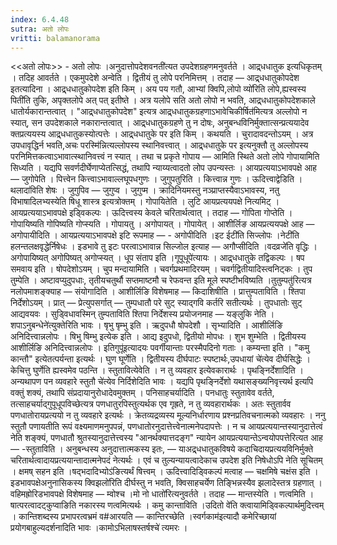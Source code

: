 ```yaml
---
index: 6.4.48
sutra: अतो लोपः
vritti: balamanorama
---
```


<<अतो लोपः>> - अतो लोपः ।अनुदात्तोपदेशवनती॑त्यत उपदेशग्रहणमनुवर्तते । आद्र्धधातुक इत्यधिकृतम् । तदिह आवर्तते । एकमुपदेशे अन्वेति । द्वितीयं तु लोपे परनिमित्तम् । तदाह — आद्र्धधातुकोपदेश इतत्यादिना । आद्र्धधातुकोपदेश इति किम्  । अय पय गतौ, आभ्यां क्विपि,लोपो व्यो॑रिति लोपे,ह्यस्वस्य पिती॑ति तुकि, अपृक्तलोपे अत् पत् इतीष्ते । अत्र यलोपे सति अतो लोपो न भवति, आद्र्धधातुकोपदेशकाले धातोर्यकारान्तत्वात् । "आद्र्धधातुकोपदेश" इत्यत्र आद्र्धधातुकग्रहणाऽभावेचिकीर्षित॑मित्यत्र अल्लोपो न स्यात्, सन उपदेशकाले नकारान्तत्वात् । आद्र्धधातुकग्रहणे तु न दोषः, अनुबन्धविनिर्मुक्तात्सन्प्रत्ययादेव क्तप्रत्ययस्य आद्र्धधातुकस्योत्पत्तेः । आद्र्धधातुके पर इति किम्  । कथयति । चुरादावदन्तोऽयम् । अत्र उपधावृद्धिर्न भवति,अचः परस्मि॑न्नित्यल्लोपस्य स्थानिवत्त्वात् । आद्र्धधातुके पर इत्यनुक्तौ तु अल्लोपस्य परनिमित्तकत्वाऽभावात्स्थानिवत्त्वं न स्यात् । तथा च प्रकृते गोपाय —  आमिति स्थिते अतो लोपे गोपायामिति सिध्यति । यद्यपि सवर्णदीर्घेणाप्येतत्सिद्धं, तथापि न्याय्यत्वादतो लोप उपन्यस्तः । आयप्रत्ययाऽभावपक्षे आह — जुगोपेति । पित्त्वेन कित्त्वाऽभावाल्लघूपधगुणः । जुगुपतुरिति । कित्त्वान्न गुणः । ऊदित्त्वाद्वेडिति ।थलादा॑विति शेषः । जुगुपिव — जुगुप्व । जुगुप्म । क्रादिनियमस्तु नञ्प्राप्तस्यैवाऽभावस्य, नतु विभाषादिलभ्यस्येति षिधू शास्त्र इत्यत्रोक्तम् । गोपायितेति । लुटि आयप्रत्ययपक्षे नित्यमिट् । आयप्रत्ययाऽभावपक्षे इड्विकल्पः । ऊदित्त्वस्य केवले चरितार्थत्वात् । तदाह — गोपिता गोप्तेति । गोपायिष्यति गोपिष्यति गोप्स्यति । गोपायतु । अगोपायत् । गोपायेत् । आशीर्लिङ आयप्रत्ययपक्षे आह — अगोपायीदिति । आयप्रत्ययाऽभावपक्षे इटि रूपमाह — - अगोपीदिति ।इट ईटी॑ति सिज्लोपः ।नेटी॑ति हलन्तलक्षवृद्धेर्निषेधः । इडभावे तु इटः परत्वाऽभावान्न सिल्जोल इत्याह —  अगौप्सीदिति ।वदव्रजे॑ति वृद्धिः । अगोपायिष्यत् अगोपिष्यत् अगोप्स्यत् । धूप संताप इति ।गूपूधूपे॑त्यायः । आद्र्धधातुके तद्विकल्पः । षप समवाय इति । षोपदेशोऽयम् । चुप मन्दायामिति । चवर्गप्रथमादिरयम् । चवर्गद्वितीयादिस्त्वनिट्कः । तुप तुम्पेति । अष्टावप्युदुपधाः, तृतीयचतुर्थौ सप्तमाष्टमौ च रेफवन्त इति मूले स्पष्टीभविष्यति ।तुतुम्पतु॑रित्यत्र नलोपमाशङ्क्याह —  संयोगादिति । आशीर्लिङि विशेषमाह —  किदाशिषीति । प्रात्तुम्पताविति । श्तिपा निर्देशोऽयम् । प्रात् — प्रेत्युपसर्गात् — तुम्पधातौ परे सुट् स्याद्गवि कर्तरि सतीत्यर्थः । तुपधातोः सुट् आद्यवयवः । सुड्विधावस्मिन् तुम्पताविति श्तिपा निर्देशस्य प्रयोजनमाह —  यङ्लुकि नेति ।शपाऽनुबन्धेने॑त्युक्तेरिति भावः । षृभु षृम्भु इति । ऋदुपधौ षोपदेशौ । सृभ्यादिति । आशीर्लिङि अनिदित्त्वान्नलोपः । षिभु षिम्भु इत्येक इति । आद्य इदुपधो, द्वितीयो मोपधः । शुभ शुम्भेति । द्वितीयस्य आशीर्लिङि अनिदित्त्वान्नलोपः । इतिगुपू॑इत्यादयः पवर्गीयान्ताः परस्मैपदिनो गताः । कम्यन्ता इति । "कमु कान्तौ" इत्येतत्पर्यन्ता इत्यर्थः । घुण घूर्णेति । द्वितीयस्य दीर्घपाटः स्पष्टार्थः,उपधायां चे॑त्येव दीर्घसिद्धेः । केचित्तु घुर्णेति ह्यस्वमेव पठन्ति । स्तुतावित्येवेति । न तु व्यवहार इत्येवकारार्थः । पृथङ्निर्देशादिति । अन्यथापण पन व्यवहारे स्तुतौ चे॑त्येव निर्दिशेदिति भावः । यद्यपि पृथङ्निर्देशो यथासङ्ख्यनिवृत्त्यर्थ इत्यपि वक्तुं शक्यं, तथापि संप्रदायानुरोधादेवमुक्तम् । पनिसाहचर्यादिति । पनधातुः स्तुतावेव वर्तते, तत्साहचर्याद्गुपूधूपविच्छेत्यत्र पणधातुरपिस्तुत्यर्थक एव गृह्रते, न तु व्यवहारार्थकः । अतः स्तुतार्वव पणधातोरायप्रत्ययो न तु व्यवहारे इत्यर्थः । क्रेतव्यद्रव्यस्य मूल्यनिर्धारणाय प्रश्नप्रतिवचनात्मको व्यवहारः । ननु स्तुतौ पणायतीति रूपं वक्ष्यमाणमनुपपन्नं, पणधातोरनुदात्तेत्त्वेनात्मनेपदापत्तेः । न च आयप्रत्ययान्तस्यानुदात्तेत्वं नेति शङ्क्यं, पणधातौ श्रुतस्यानुदात्तेत्त्वस्य "आनर्थक्यात्तदङ्ग" न्यायेन आयप्रत्ययान्तेऽन्वयोपपत्तेरित्यत आह — -स्तुताविति । अनुबन्धस्य अनुदात्तात्मकस्य इतः,  —  याअद्र्धधातुकविषये कदाचिदायप्रत्ययविनिर्मुक्ते चरितार्थत्वादायप्रत्ययान्तादात्मनेपदं नेत्यर्थः । एवं च तुल्यन्यायत्वादेकाच उपदेश इति निषेधोऽपि नेति सूचितम् । क्षमष् सहन इति ।षद्भदादिभ्योऽ॑ङित्यर्थं षित्त्वम् । ऊदित्त्वादिड्विकल्पं मत्वाह —  चक्षमिषे चक्षंस इति । इडभावपक्षेअनुनासिकस्य क्विझलो॑रिति दीर्घस्तु न भवति, क्विसाहचर्येण तिङ्भिन्नस्यैव झलादेस्तत्र ग्रहणात् । वहिमह्रोरिडभावपक्षे विशेषमाह — म्वोश्च ।मो नो धातो॑रित्यनुवर्तते । तदाह — मान्तस्येति । णत्वमिति । षात्परत्वादट्कुप्वाङिति नकारस्य णत्वमित्यर्थः । कमु कान्ताविति ।उदितो वे॑ति क्त्वायामिड्विकल्पार्थमुदित्त्वम् । कान्तिशब्दस्य प्रभापरत्वभ्रमं व#आरयति —  कान्तिरच्छेति ।स्वर्गकाम॑इत्यादौ कमेरिच्छायां प्रयोगबाहुल्यदर्शनादिति भावः ।कामोऽभिलाषस्तर्षश्चे॑ त्यमरः ।